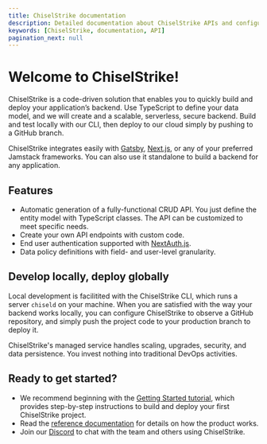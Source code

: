 ```yaml
---
title: ChiselStrike documentation
description: Detailed documentation about ChiselStrike APIs and configuration
keywords: [ChiselStrike, documentation, API]
pagination_next: null
---
```


# Welcome to ChiselStrike!

ChiselStrike is a code-driven solution that enables you to quickly build and
deploy your application’s backend. Use TypeScript to define your data model, and
we will create and a scalable, serverless, secure backend. Build and test
locally with our CLI, then deploy to our cloud simply by pushing to a GitHub
branch.

ChiselStrike integrates easily with [Gatsby][gatsby], [Next.js][nextjs], or any
of your preferred Jamstack frameworks. You can also use it standalone to build a
backend for any application.

## Features

- Automatic generation of a fully-functional CRUD API. You just define the
  entity model with TypeScript classes. The API can be customized to meet
  specific needs.
- Create your own API endpoints with custom code.
- End user authentication supported with [NextAuth.js][nextauth].
- Data policy definitions with field- and user-level granularity.

## Develop locally, deploy globally

Local development is facilitited with the ChiselStrike CLI, which runs a server
`chiseld` on your machine. When you are satisfied with the way your backend
works locally, you can configure ChiselStrike to observe a GitHub repository,
and simply push the project code to your production branch to deploy it.

ChiselStrike's managed service handles scaling, upgrades, security, and data
persistence. You invest nothing into traditional DevOps activities.

## Ready to get started?

- We recommend beginning with the [Getting Started tutorial][gs-tutorial], which
  provides step-by-step instructions to build and deploy your first ChiselStrike
  project.
- Read the [reference documentation][reference] for details on how the product
  works.
- Join our [Discord][discord] to chat with the team and others using
  ChiselStrike.


[gatsby]: https://www.gatsbyjs.com/
[nextjs]: https://nextjs.org/
[nextauth]: https://next-auth.js.org/
[gs-tutorial]: /tutorials/getting-started/
[reference]: /reference/
[discord]: https://discord.gg/GHNN9CNAZe
